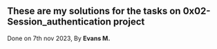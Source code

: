 ## These are my solutions for the tasks on 0x02-Session_authentication project
Done on 7th nov 2023, By **Evans M.**
